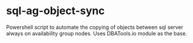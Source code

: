 # sql-ag-object-sync
Powershell script to automate the copying of objects between sql server always on availability group nodes. Uses DBATools.io module as the base.
